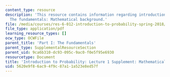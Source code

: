 ```yaml
---
content_type: resource
description: 'This resource contains information regarding introduction to probability:
  The fundamentals: Mathematical background.'
file: /media/courses/res-6-012-introduction-to-probability-spring-2018/5620e9f86ac94f9c87a11a523e8ed57f_MITRES_6_012S18_MathOvervw.pdf
file_type: application/pdf
learning_resource_types: []
ocw_type: OCWFile
parent_title: 'Part I: The Fundamentals'
parent_type: SupplementalResourceSection
parent_uid: 9ca6b310-dc93-095c-9ac0-f0e5f95e6930
resourcetype: Document
title: 'Introduction to Probability: Lecture 1 Supplement: Mathematical Background'
uid: 5620e9f8-6ac9-4f9c-87a1-1a523e8ed57f
---
```


